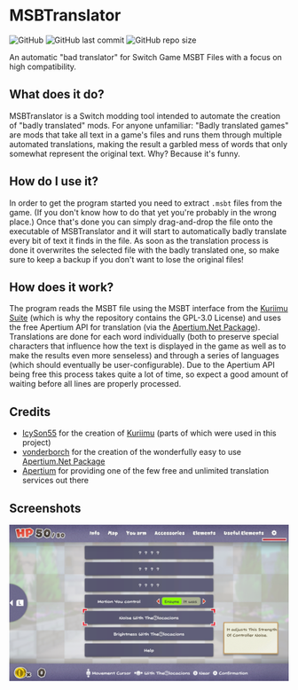 # MSBTranslator

![GitHub](https://img.shields.io/github/license/Hacktix/MSBTranslator?style=for-the-badge)
![GitHub last commit](https://img.shields.io/github/last-commit/Hacktix/MSBTranslator?style=for-the-badge)
![GitHub repo size](https://img.shields.io/github/repo-size/Hacktix/MSBTranslator?style=for-the-badge)

An automatic "bad translator" for Switch Game MSBT Files with a focus on high compatibility.

## What does it do?

MSBTranslator is a Switch modding tool intended to automate the creation of "badly translated" mods. For anyone unfamiliar: "Badly translated games" are mods that take all text in a game's files and runs them through multiple automated translations, making the result a garbled mess of words that only somewhat represent the original text. Why? Because it's funny.

## How do I use it?

In order to get the program started you need to extract `.msbt` files from the game. (If you don't know how to do that yet you're probably in the wrong place.) Once that's done you can simply drag-and-drop the file onto the executable of MSBTranslator and it will start to automatically badly translate every bit of text it finds in the file. As soon as the translation process is done it overwrites the selected file with the badly translated one, so make sure to keep a backup if you don't want to lose the original files!

## How does it work?

The program reads the MSBT file using the MSBT interface from the [Kuriimu Suite](https://github.com/IcySon55/Kuriimu) (which is why the repository contains the GPL-3.0 License) and uses the free Apertium API for translation (via the [Apertium.Net Package](https://github.com/vonderborch/Apertium.Net)). Translations are done for each word individually (both to preserve special characters that influence how the text is displayed in the game as well as to make the results even more senseless) and through a series of languages (which should eventually be user-configurable). Due to the Apertium API being free this process takes quite a lot of time, so expect a good amount of waiting before all lines are properly processed.

## Credits

- [IcySon55](https://github.com/IcySon55) for the creation of [Kuriimu](https://github.com/IcySon55/Kuriimu) (parts of which were used in this project)
- [vonderborch](https://github.com/vonderborch) for the creation of the wonderfully easy to use [Apertium.Net Package](https://github.com/vonderborch/Apertium.Net)
- [Apertium](https://apertium.org/) for providing one of the few free and unlimited translation services out there

## Screenshots

![Paper Mario The Origami King](./img/papermario.png)